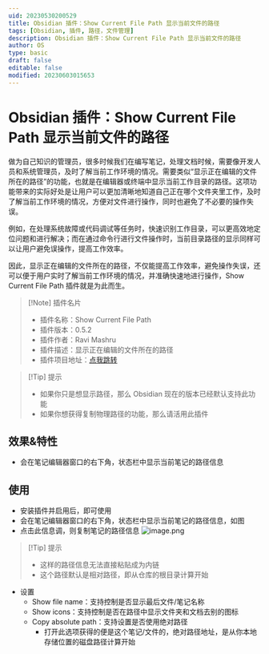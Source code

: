 ```yaml
---
uid: 20230530200529
title: Obsidian 插件：Show Current File Path 显示当前文件的路径
tags: [Obsidian, 插件, 路径，文件管理]
description: Obsidian 插件：Show Current File Path 显示当前文件的路径
author: OS
type: basic
draft: false
editable: false
modified: 20230603015653
---
```


# Obsidian 插件：Show Current File Path 显示当前文件的路径

做为自己知识的管理员，很多时候我们在编写笔记，处理文档时候，需要像开发人员和系统管理员，及时了解当前工作环境的情况。需要类似“显示正在编辑的文件所在的路径”的功能，也就是在编辑器或终端中显示当前工作目录的路径。这项功能带来的实际好处是让用户可以更加清晰地知道自己正在哪个文件夹里工作，及时了解当前工作环境的情况，方便对文件进行操作，同时也避免了不必要的操作失误。

例如，在处理系统故障或代码调试等任务时，快速识别工作目录，可以更高效地定位问题和进行解决；而在通过命令行进行文件操作时，当前目录路径的显示同样可以让用户避免误操作，提高工作效率。

因此，显示正在编辑的文件所在的路径，不仅能提高工作效率，避免操作失误，还可以便于用户实时了解当前工作环境的情况，并准确快速地进行操作，Show Current File Path 插件就是为此而生。

> [!Note] 插件名片
> - 插件名称：Show Current File Path
> - 插件版本：0.5.2
> - 插件作者：Ravi Mashru
> - 插件描述：显示正在编辑的文件所在的路径
> - 插件项目地址：[点我跳转](https://github.com/ravimashru/obsidian-show-file-path)

> [!Tip] 提示
> - 如果你只是想显示路径，那么 Obsidian 现在的版本已经默认支持此功能
> - 如果你想获得复制物理路径的功能，那么请活用此插件

## 效果&特性

- 会在笔记编辑器窗口的右下角，状态栏中显示当前笔记的路径信息

## 使用

- 安装插件并启用后，即可使用
- 会在笔记编辑器窗口的右下角，状态栏中显示当前笔记的路径信息，如图
- 点击此信息调，则复制笔记的路径信息
![image.png](https://cdn.pkmer.cn/images/20230530201602.png!pkmer)

> [!Tip] 提示
> - 这样的路径信息无法直接粘贴成为内链
> - 这个路径默认是相对路径，即从仓库的根目录计算开始

- 设置
	- Show file name：支持控制是否显示最后文件/笔记名称
	- Show icons：支持控制是否在路径中显示文件夹和文档去别的图标
	- Copy absolute path：支持设置是否使用绝对路径
		- 打开此选项获得的便是这个笔记/文件的，绝对路径地址，是从你本地存储位置的磁盘路径计算开始